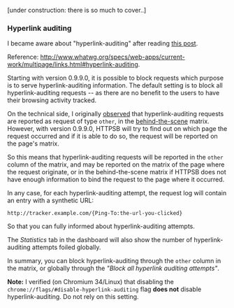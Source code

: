 [under construction: there is so much to cover..]

### Hyperlink auditing

I became aware about "hyperlink-auditing" after reading [this post](http://www.wilderssecurity.com/threads/hyperlink-auditing-aka-a-ping-and-beacon-aka-navigator-sendbeacon.364904/).

Reference: <http://www.whatwg.org/specs/web-apps/current-work/multipage/links.html#hyperlink-auditing>.

Starting with version 0.9.9.0, it is possible to block requests which purpose is to serve hyperlink-auditing information. The default setting is to block all hyperlink-auditing requests -- as there are no benefit to the users to have their browsing activity tracked.

On the technical side, I originally [observed](http://jsfiddle.net/Ronny/5ntzw/) that hyperlink-auditing requests are reported as request of type `other`, in the [behind-the-scene](/gorhill/httpswitchboard/wiki/Behind-the-scene-requests) matrix. However, with version 0.9.9.0, HTTPSB will try to find out on which page the request occurred and if it is able to do so, the request will be reported on the page's matrix.

So this means that hyperlink-auditing requests will be reported in the `other` column of the matrix, and may be reported on the matrix of the page where the request originate, or in the behind-the-scene matrix if HTTPSB does not have enough information to bind the request to the page where it occurred.

In any case, for each hyperlink-auditing attempt, the request log will contain an entry with a synthetic URL:

    http://tracker.example.com/{Ping-To:the-url-you-clicked}

So that you can fully informed about hyperlink-auditing attempts.

The _Statistics_ tab in the dashboard will also show the number of hyperlink-auditing attempts foiled globally.

In summary, you can block hyperlink-auditing through the `other` column in the matrix, or globally through the _"Block all hyperlink auditing attempts"_.

**Note:** I verified (on Chromium 34/Linux) that disabling the `chrome://flags/#disable-hyperlink-auditing` flag **does not** disable hyperlink-auditing. Do not rely on this setting.